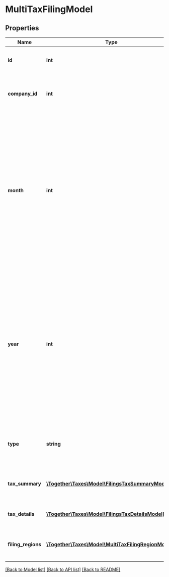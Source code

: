 # MultiTaxFilingModel

## Properties
Name | Type | Description | Notes
------------ | ------------- | ------------- | -------------
**id** | **int** | The unique ID number of this filing. | [optional] 
**company_id** | **int** | The unique ID number of the company for this filing. | [optional] 
**month** | **int** | The month of the filing period for this tax filing.  The filing period represents the year and month of the last day of taxes being reported on this filing.  For example, an annual tax filing for Jan-Dec 2015 would have a filing period of Dec 2015. | [optional] 
**year** | **int** | The year of the filing period for this tax filing.  The filing period represents the year and month of the last day of taxes being reported on this filing.  For example, an annual tax filing for Jan-Dec 2015 would have a filing period of Dec 2015. | [optional] 
**type** | **string** | Indicates whether this is an original or an amended filing. | [optional] 
**tax_summary** | [**\Together\Taxes\Model\FilingsTaxSummaryModel**](FilingsTaxSummaryModel.md) | A summary of all taxes combined for this period | [optional] 
**tax_details** | [**\Together\Taxes\Model\FilingsTaxDetailsModel[]**](FilingsTaxDetailsModel.md) | A detailed breakdown of the taxes in this filing | [optional] 
**filing_regions** | [**\Together\Taxes\Model\MultiTaxFilingRegionModel[]**](MultiTaxFilingRegionModel.md) | A listing of regional tax filings within this time period. | [optional] 

[[Back to Model list]](../README.md#documentation-for-models) [[Back to API list]](../README.md#documentation-for-api-endpoints) [[Back to README]](../README.md)


